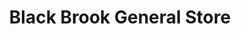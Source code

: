 ---
title: "Black Brook General Store"
url: /au-sable-forks/black-brook-general-store/
shop: convenience
---